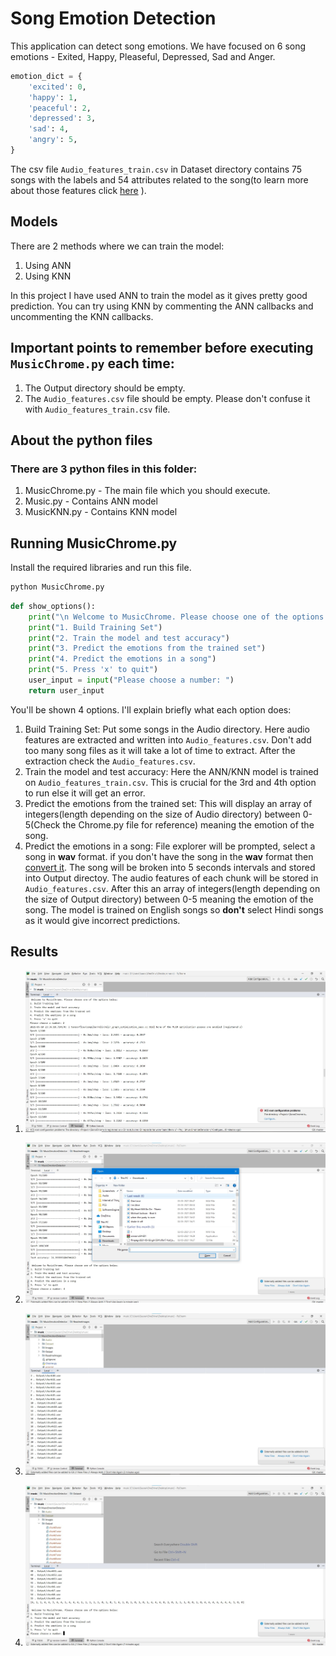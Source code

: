 # Song Emotion Detection

This application can detect song emotions. We have focused on 6 song emotions - Exited, Happy, Pleaseful, Depressed, Sad and Anger. 

``` python
emotion_dict = {
    'excited': 0,
    'happy': 1,
    'peaceful': 2,
    'depressed': 3,
    'sad': 4,
    'angry': 5,
}
```
The csv file `Audio_features_train.csv`  in Dataset directory contains 75 songs with the labels and 54 attributes related to the song(to learn more about those features click [here](https://medium.com/tencent-thailand/music-information-retrieval-part-1-using-librosa-to-extract-audio-features-6e8569537185)
).


## Models

There are 2 methods where we can train the model:

1. Using ANN
2. Using KNN

In this project I have used ANN to train the model as it gives pretty good prediction. You can try using KNN by commenting the ANN callbacks and uncommenting the KNN callbacks.


## Important points to remember before executing `MusicChrome.py` each time:
1. The Output directory should be empty.
2. The `Audio_features.csv` file should be empty. Please don't confuse it with `Audio_features_train.csv` file.


## About the python files

### There are 3 python files in this folder:
1. MusicChrome.py - The main file which you should execute.
2. Music.py - Contains ANN model
3. MusicKNN.py - Contains KNN model

## Running MusicChrome.py

Install the required libraries and run this file.

```python
python MusicChrome.py
```

```python
def show_options():
    print("\n Welcome to MusicChrome. Please choose one of the options below:")
    print("1. Build Training Set")
    print("2. Train the model and test accuracy")
    print("3. Predict the emotions from the trained set")
    print("4. Predict the emotions in a song")
    print("5. Press 'x' to quit")
    user_input = input("Please choose a number: ")
    return user_input
```
You'll be shown 4 options. I'll explain briefly what each option does:

1. Build Training Set: Put some songs in the Audio directory. Here audio features are extracted and written into `Audio_features.csv`. Don't add too many song files as it will take a lot of time to extract. After the extraction check the `Audio_features.csv`.
2. Train the model and test accuracy: Here the ANN/KNN model is trained on `Audio_features_train.csv`. This is crucial for the 3rd and 4th option to run else it will get an error.
3. Predict the emotions from the trained set: This will display an array of integers(length depending on the size of Audio directory) between 0-5(Check the Chrome.py file for reference) meaning the emotion of the song.
4. Predict the emotions in a song: File explorer will be prompted, select a song in **wav** format. if you don't have the song in the **wav** format then [convert it](https://cloudconvert.com/mp3-to-wav). The song will be broken into 5 seconds intervals and stored into Output directoy. The audio features of each chunk will be stored in `Audio_features.csv`. After this an array of integers(length depending on the size of Output directory) between 0-5 meaning the emotion of the song. The model is trained on English songs so **don't** select Hindi songs as it would give incorrect predictions.


## Results
1. ![Nice](ReadmeImages/One.jpg)

2. ![Nice2](ReadmeImages/Two.jpg)

3. ![Nice3](ReadmeImages/Three.jpg)

4. ![Nice4](ReadmeImages/Four.jpg)